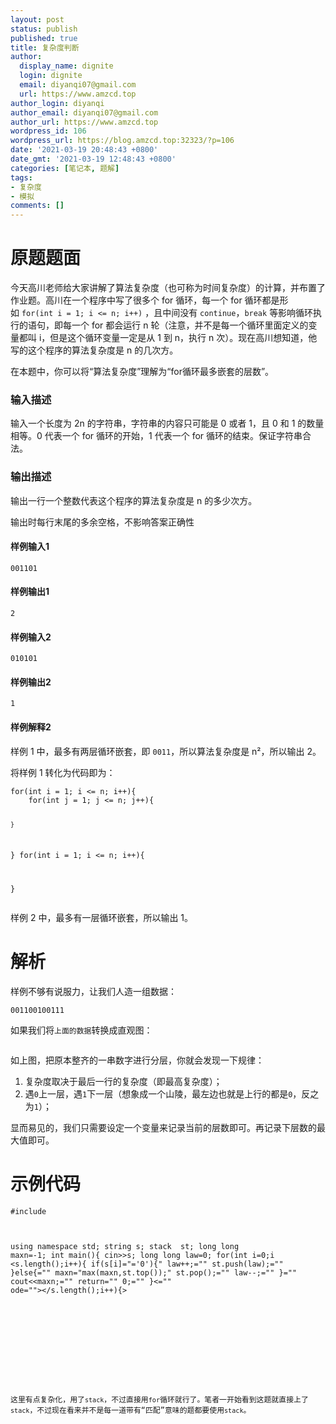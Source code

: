```yaml
---
layout: post
status: publish
published: true
title: 复杂度判断
author:
  display_name: dignite
  login: dignite
  email: diyanqi07@gmail.com
  url: https://www.amzcd.top
author_login: diyanqi
author_email: diyanqi07@gmail.com
author_url: https://www.amzcd.top
wordpress_id: 106
wordpress_url: https://blog.amzcd.top:32323/?p=106
date: '2021-03-19 20:48:43 +0800'
date_gmt: '2021-03-19 12:48:43 +0800'
categories: [笔记本, 题解]
tags:
- 复杂度
- 模拟
comments: []
---
```




  <p>
   <!-- wp:heading {"level":1} --></p>
  <h1>原题题面</h1>
  <p>
   <!-- /wp:heading --></p>
  <p>
   <!-- wp:group --></p>
  <div class="wp-block-group">
   <div class="wp-block-group__inner-container">
    <!-- wp:paragraph -->
    <p></p>
    <p>今天高川老师给大家讲解了算法复杂度（也可称为时间复杂度）的计算，并布置了作业题。高川在一个程序中写了很多个 for 循环，每一个 for 循环都是形如&nbsp;<code>for(int i = 1; i &lt;= n; i++)</code>&nbsp;，且中间没有 <code>continue</code>，<code>break</code> 等影响循环执行的语句，即每一个 for 都会运行 n 轮（注意，并不是每一个循环里面定义的变量都叫 i，但是这个循环变量一定是从 1 到 n，执行 n 次）。现在高川想知道，他写的这个程序的算法复杂度是 n 的几次方。</p>
    <p>
     <!-- /wp:paragraph --></p>
   </div>
  </div>
  <p>
   <!-- /wp:group --></p>
  <p>
   <!-- wp:paragraph --></p>
  <p>在本题中，你可以将“算法复杂度”理解为“for循环最多嵌套的层数”。</p>
  <p>
   <!-- /wp:paragraph --></p>
  <p>
   <!-- wp:heading {"level":3} --></p>
  <h3>输入描述</h3>
  <p>
   <!-- /wp:heading --></p>
  <p>
   <!-- wp:paragraph --></p>
  <p>输入一个长度为 2n 的字符串，字符串的内容只可能是 0 或者 1，且 0 和 1 的数量相等。0 代表一个 for 循环的开始，1 代表一个 for 循环的结束。保证字符串合法。</p>
  <p>
   <!-- /wp:paragraph --></p>
  <p>
   <!-- wp:heading {"level":3} --></p>
  <h3>输出描述</h3>
  <p>
   <!-- /wp:heading --></p>
  <p>
   <!-- wp:paragraph --></p>
  <p>输出一行一个整数代表这个程序的算法复杂度是 n 的多少次方。</p>
  <p>
   <!-- /wp:paragraph --></p>
  <p>
   <!-- wp:paragraph --></p>
  <p>输出时每行末尾的多余空格，不影响答案正确性</p>
  <p>
   <!-- /wp:paragraph --></p>
  <p>
   <!-- wp:heading {"level":4} --></p>
  <h4>样例输入1</h4>
  <p>
   <!-- /wp:heading --></p>
  <p>
   <!-- wp:code --></p>
  <pre class="wp-block-code"><code>001101</code></pre>
  <p>
   <!-- /wp:code --></p>
  <p>
   <!-- wp:heading {"level":4} --></p>
  <h4>样例输出1</h4>
  <p>
   <!-- /wp:heading --></p>
  <p>
   <!-- wp:code --></p>
  <pre class="wp-block-code"><code>2</code></pre>
  <p>
   <!-- /wp:code --></p>
  <p>
   <!-- wp:heading {"level":4} --></p>
  <h4>样例输入2</h4>
  <p>
   <!-- /wp:heading --></p>
  <p>
   <!-- wp:code --></p>
  <pre class="wp-block-code"><code>010101</code></pre>
  <p>
   <!-- /wp:code --></p>
  <p>
   <!-- wp:heading {"level":4} --></p>
  <h4>样例输出2</h4>
  <p>
   <!-- /wp:heading --></p>
  <p>
   <!-- wp:code --></p>
  <pre class="wp-block-code"><code>1</code></pre>
  <p>
   <!-- /wp:code --></p>
  <p>
   <!-- wp:heading {"level":4} --></p>
  <h4>样例解释2</h4>
  <p>
   <!-- /wp:heading --></p>
  <p>
   <!-- wp:paragraph --></p>
  <p>样例 1 中，最多有两层循环嵌套，即&nbsp;<code>0011</code>，所以算法复杂度是 n&sup2;，所以输出 2。</p>
  <p>
   <!-- /wp:paragraph --></p>
  <p>
   <!-- wp:paragraph --></p>
  <p>将样例 1 转化为代码即为：</p>
  <p>
   <!-- /wp:paragraph --></p>
  <p>
   <!-- wp:code --></p>
  <pre class="wp-block-code"><code>for(int i = 1; i &lt;= n; i++){
    for(int j = 1; j &lt;= n; j++){

    }
}
for(int i = 1; i &lt;= n; i++){

}</code></pre>
  <p>
   <!-- /wp:code --></p>
  <p>
   <!-- wp:paragraph --></p>
  <p>样例 2 中，最多有一层循环嵌套，所以输出 1。</p>
  <p>
   <!-- /wp:paragraph --></p>
  <p>
   <!-- wp:heading {"level":1} --></p>
  <h1>解析</h1>
  <p>
   <!-- /wp:heading --></p>
  <p>
   <!-- wp:paragraph --></p>
  <p>样例不够有说服力，让我们人造一组数据：</p>
  <p>
   <!-- /wp:paragraph --></p>
  <p>
   <!-- wp:code --></p>
  <pre class="wp-block-code"><code>001100100111</code></pre>
  <p>
   <!-- /wp:code --></p>
  <p>
   <!-- wp:paragraph --></p>
  <p>如果我们将<code>上面的数据</code>转换成直观图：</p>
  <p>
   <!-- /wp:paragraph --></p>
  <p>
   <!-- wp:image {"align":"center","id":111,"sizeSlug":"large","linkDestination":"none"} --></p>
  <div class="wp-block-image">
   <figure class="aligncenter size-large">
    <img src="https://blog.amzcd.top:32323/wp-content/uploads/2021/03/image-7.png" alt="" class="wp-image-111" />
   </figure>
  </div>
  <p>
   <!-- /wp:image --></p>
  <p>
   <!-- wp:paragraph --></p>
  <p>如上图，把原本整齐的一串数字进行分层，你就会发现一下规律：</p>
  <p>
   <!-- /wp:paragraph --></p>
  <p>
   <!-- wp:list {"ordered":true} --></p>
  <ol>
   <li>复杂度取决于最后一行的复杂度（即最高复杂度）；</li>
   <li>遇<code>0</code>上一层，遇<code>1</code>下一层（想象成一个山陵，最左边也就是上行的都是<code>0</code>，反之为<code>1</code>）；</li>
  </ol>
  <p>
   <!-- /wp:list --></p>
  <p>
   <!-- wp:paragraph --></p>
  <p>显而易见的，我们只需要设定一个变量来记录当前的层数即可。再记录下层数的最大值即可。</p>
  <p>
   <!-- /wp:paragraph --></p>
  <p>
   <!-- wp:heading {"level":1} --></p>
  <h1>示例代码</h1>
  <p>
   <!-- /wp:heading --></p>
  <p>
   <!-- wp:code --></p>
  <pre class="wp-block-code"><code>#include
    <bits tdc++.h="">

using namespace std;
string s;
stack
     <long long="">
       st;
long long maxn=-1;
int main(){
	cin&gt;&gt;s;
	long long law=0;
	for(int i=0;i
      <s.length();i++){ if(s&#91;i]="='0'){" law++;="" st.push(law);="" }else{="" maxn="max(maxn,st.top());" st.pop();="" law--;="" }="" cout<<maxn;="" return="" 0;="" }<="" ode=""></s.length();i++){>
     </long>
    </bits></code></pre>
  <code> <p>
    <!-- /wp:code --></p> <p>
    <!-- wp:paragraph --></p> <p>这里有点复杂化，用了<code>stack</code>，不过直接用<code>for</code>循环就行了。笔者一开始看到这题就直接上了<code>stack</code>，不过现在看来并不是每一道带有“匹配”意味的题都要使用<code>stack</code>。</p> <p>
    <!-- /wp:paragraph --></p> </code>


